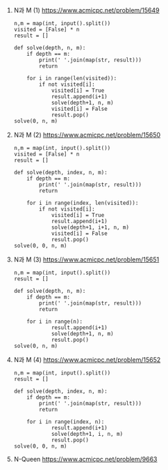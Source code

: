 1. N과 M (1) https://www.acmicpc.net/problem/15649

   ```
   n,m = map(int, input().split())
   visited = [False] * n
   result = []
   
   def solve(depth, n, m):
       if depth == m:
           print(' '.join(map(str, result)))
           return
   
       for i in range(len(visited)):
           if not visited[i]:
               visited[i] = True
               result.append(i+1)
               solve(depth+1, n, m)
               visited[i] = False
               result.pop()
   solve(0, n, m)
   ```

2. N과 M (2) https://www.acmicpc.net/problem/15650

   ```
   n,m = map(int, input().split())
   visited = [False] * n
   result = []
   
   def solve(depth, index, n, m):
       if depth == m:
           print(' '.join(map(str, result)))
           return
   
       for i in range(index, len(visited)):
           if not visited[i]:
               visited[i] = True
               result.append(i+1)
               solve(depth+1, i+1, n, m)
               visited[i] = False
               result.pop()
   solve(0, 0, n, m)
   ```

3. N과 M (3) https://www.acmicpc.net/problem/15651

   ```
   n,m = map(int, input().split())
   result = []
   
   def solve(depth, n, m):
       if depth == m:
           print(' '.join(map(str, result)))
           return
   
       for i in range(n):
               result.append(i+1)
               solve(depth+1, n, m)
               result.pop()
   solve(0, n, m)
   ```

4. N과 M (4) https://www.acmicpc.net/problem/15652

   ```
   n,m = map(int, input().split())
   result = []
   
   def solve(depth, index, n, m):
       if depth == m:
           print(' '.join(map(str, result)))
           return
   
       for i in range(index, n):
               result.append(i+1)
               solve(depth+1, i, n, m)
               result.pop()
   solve(0, 0, n, m)
   ```

5. N-Queen https://www.acmicpc.net/problem/9663

   ```
   
   ```

   

